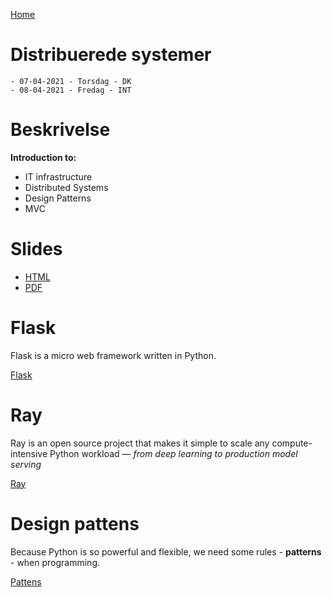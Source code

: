 [Home](modul-4-2.md)
# Distribuerede systemer
    - 07-04-2021 - Torsdag - DK
    - 08-04-2021 - Fredag - INT


# Beskrivelse
**Introduction to:**

- IT infrastructure
- Distributed Systems
- Design Patterns
- MVC

# Slides
- [HTML](./Distributed_Systems_Docker.html)
- [PDF](./Distributed_Systems_Docker.pdf)


# Flask
Flask is a micro web framework written in Python.

[Flask](./flask.md)

# Ray
Ray is an open source project that makes it simple to scale any compute-intensive Python workload — *from deep learning to production model serving*

[Ray](./ray.md)

# Design pattens
Because Python is so powerful and flexible, we need some rules - **patterns** - when programming. 

[Pattens](./Pattens.md)